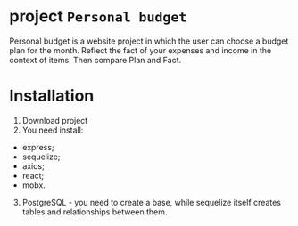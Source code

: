 # project `Personal budget`

Personal budget is a website project in which the user can choose a budget plan for the month. Reflect the fact of your expenses and income in the context of items. Then compare Plan and Fact.

# Installation

1. Download project
2. You need install:

- express;
- sequelize;
- axios;
- react;
- mobx.

3. PostgreSQL - you need to create a base, while sequelize itself creates tables and relationships between them.
